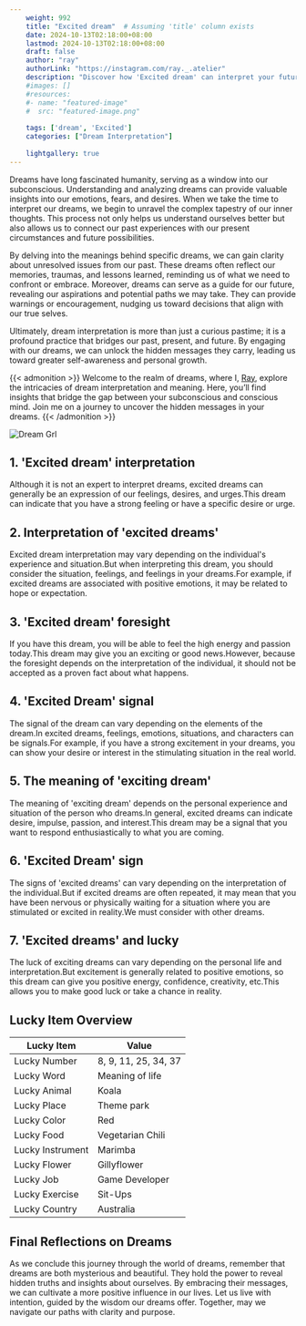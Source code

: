 ```yaml
---
    weight: 992
    title: "Excited dream"  # Assuming 'title' column exists
    date: 2024-10-13T02:18:00+08:00
    lastmod: 2024-10-13T02:18:00+08:00
    draft: false
    author: "ray"
    authorLink: "https://instagram.com/ray._.atelier"
    description: "Discover how 'Excited dream' can interpret your future and uncover its significant meanings in your life."
    #images: []
    #resources:
    #- name: "featured-image"
    #  src: "featured-image.png"
    
    tags: ['dream', 'Excited']
    categories: ["Dream Interpretation"]
    
    lightgallery: true
---
```

    
Dreams have long fascinated humanity, serving as a window into our subconscious. Understanding and analyzing dreams can provide valuable insights into our emotions, fears, and desires. When we take the time to interpret our dreams, we begin to unravel the complex tapestry of our inner thoughts. This process not only helps us understand ourselves better but also allows us to connect our past experiences with our present circumstances and future possibilities.

By delving into the meanings behind specific dreams, we can gain clarity about unresolved issues from our past. These dreams often reflect our memories, traumas, and lessons learned, reminding us of what we need to confront or embrace. Moreover, dreams can serve as a guide for our future, revealing our aspirations and potential paths we may take. They can provide warnings or encouragement, nudging us toward decisions that align with our true selves.

Ultimately, dream interpretation is more than just a curious pastime; it is a profound practice that bridges our past, present, and future. By engaging with our dreams, we can unlock the hidden messages they carry, leading us toward greater self-awareness and personal growth.

{{< admonition >}}
Welcome to the realm of dreams, where I, [Ray](https://instagram.com/ray._.atelier), explore the intricacies of dream interpretation and meaning. Here, you’ll find insights that bridge the gap between your subconscious and conscious mind. Join me on a journey to uncover the hidden messages in your dreams.
{{< /admonition >}}

![Dream Grl](https://cdn.pixabay.com/photo/2017/11/02/03/35/gothic-2910057_1280.jpg "Dream Grl")

## 1. 'Excited dream' interpretation
Although it is not an expert to interpret dreams, excited dreams can generally be an expression of our feelings, desires, and urges.This dream can indicate that you have a strong feeling or have a specific desire or urge.

## 2. Interpretation of 'excited dreams'
Excited dream interpretation may vary depending on the individual's experience and situation.But when interpreting this dream, you should consider the situation, feelings, and feelings in your dreams.For example, if excited dreams are associated with positive emotions, it may be related to hope or expectation.

## 3. 'Excited dream' foresight
If you have this dream, you will be able to feel the high energy and passion today.This dream may give you an exciting or good news.However, because the foresight depends on the interpretation of the individual, it should not be accepted as a proven fact about what happens.

## 4. 'Excited Dream' signal
The signal of the dream can vary depending on the elements of the dream.In excited dreams, feelings, emotions, situations, and characters can be signals.For example, if you have a strong excitement in your dreams, you can show your desire or interest in the stimulating situation in the real world.

## 5. The meaning of 'exciting dream'
The meaning of 'exciting dream' depends on the personal experience and situation of the person who dreams.In general, excited dreams can indicate desire, impulse, passion, and interest.This dream may be a signal that you want to respond enthusiastically to what you are coming.

## 6. 'Excited Dream' sign
The signs of 'excited dreams' can vary depending on the interpretation of the individual.But if excited dreams are often repeated, it may mean that you have been nervous or physically waiting for a situation where you are stimulated or excited in reality.We must consider with other dreams.

## 7. 'Excited dreams' and lucky
The luck of exciting dreams can vary depending on the personal life and interpretation.But excitement is generally related to positive emotions, so this dream can give you positive energy, confidence, creativity, etc.This allows you to make good luck or take a chance in reality.

## Lucky Item Overview
| Lucky Item          | Value              |
|---------------|--------------------|
| Lucky Number        | 8, 9, 11, 25, 34, 37  |
| Lucky Word          | Meaning of life |
| Lucky Animal        | Koala |
| Lucky Place         | Theme park     |
| Lucky Color         | Red     |
| Lucky Food          | Vegetarian Chili      |
| Lucky Instrument    | Marimba |
| Lucky Flower        | Gillyflower    |
| Lucky Job           | Game Developer       |
| Lucky Exercise      | Sit-Ups  |
| Lucky Country       | Australia    |


##  Final Reflections on Dreams

As we conclude this journey through the world of dreams, remember that dreams are both mysterious and beautiful. They hold the power to reveal hidden truths and insights about ourselves. By embracing their messages, we can cultivate a more positive influence in our lives. Let us live with intention, guided by the wisdom our dreams offer. Together, may we navigate our paths with clarity and purpose.
